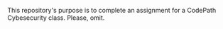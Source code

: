 This repository's purpose is to complete an assignment for a CodePath Cybesecurity class. Please, omit.